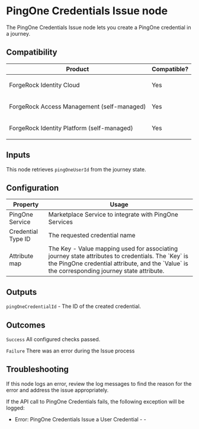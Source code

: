 # PingOne Credentials Issue node

The PingOne Credentials Issue node lets you create a PingOne credential in a
journey.

## Compatibility

<table>
  <colgroup>
    <col>
    <col>
  </colgroup>
  <thead>
  <tr>
    <th>Product</th>
    <th>Compatible?</th>
  </tr>
  </thead>
  <tbody>
  <tr>
    <td><p>ForgeRock Identity Cloud</p></td>
    <td><p><span>Yes</span></p></td>
  </tr>
  <tr>
    <td><p>ForgeRock Access Management (self-managed)</p></td>
    <td><p><span>Yes</span></p></td>
  </tr>
  <tr>
    <td><p>ForgeRock Identity Platform (self-managed)</p></td>
    <td><p><span>Yes</span></p></td>
  </tr>
  </tbody>
</table>

## Inputs

This node retrieves `pingOneUserId` from the journey state.

## Configuration

<table>
  <thead>
    <th>Property</th>
    <th>Usage</th>
  </thead>
  <tbody>
    <tr>
      <td>PingOne Service</td>
      <td>Marketplace Service to integrate with PingOne Services
      </td>
    </tr>
  <tr>
    <td>Credential Type ID</td>
    <td>The requested credential name</td>
  </tr>
    </tr>
     <tr>
      <td>Attribute map</td>
      <td>The Key - Value mapping used for associating journey state attributes to
credentials. The `Key` is the PingOne credential attribute, and the `Value` is the
corresponding journey state attribute.</td>
    </tr>

  </tbody>
</table>

## Outputs

`pingOneCredentialId` - The ID of the created credential.


## Outcomes

`Success`
All configured checks passed.

`Failure`
There was an error during the Issue process

## Troubleshooting

If this node logs an error, review the log messages to find the reason for the error and address the issue
appropriately.

If the API call to PingOne Credentials fails, the following exception will be logged:

* Error: PingOne Credentials Issue a User Credential - <Status Code> - <Response Body> 
